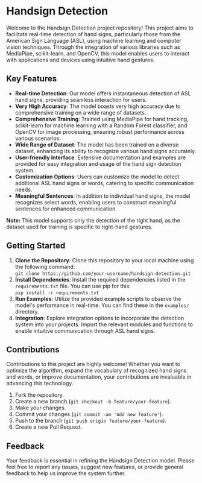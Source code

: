 <body>
    <h1>Handsign Detection</h1>
    <p>Welcome to the Handsign Detection project repository! This project aims to facilitate real-time detection of hand signs, particularly those from the American Sign Language (ASL), using machine learning and computer vision techniques. Through the integration of various libraries such as MediaPipe, scikit-learn, and OpenCV, this model enables users to interact with applications and devices using intuitive hand gestures.</p>
    <h2>Key Features</h2>
    <ul>
        <li><strong>Real-time Detection</strong>: Our model offers instantaneous detection of ASL hand signs, providing seamless interaction for users.</li>
        <li><strong>Very High Accuracy</strong>: The model boasts very high accuracy due to comprehensive training on a wide range of datasets.</li>
        <li><strong>Comprehensive Training</strong>: Trained using MediaPipe for hand tracking, scikit-learn for machine learning with a Random Forest classifier, and OpenCV for image processing, ensuring robust performance across various scenarios.</li>
        <li><strong>Wide Range of Dataset</strong>: The model has been trained on a diverse dataset, enhancing its ability to recognize various hand signs accurately.</li>
        <li><strong>User-friendly Interface</strong>: Extensive documentation and examples are provided for easy integration and usage of the hand sign detection system.</li>
        <li><strong>Customization Options</strong>: Users can customize the model to detect additional ASL hand signs or words, catering to specific communication needs.</li>
        <li><strong>Meaningful Sentences</strong>: In addition to individual hand signs, the model recognizes select words, enabling users to construct meaningful sentences for enhanced communication.</li>
    </ul>
    <p><strong>Note:</strong> This model supports only the detection of the right hand, as the dataset used for training is specific to right-hand gestures.</p>
    <h2>Getting Started</h2>
    <ol>
        <li><strong>Clone the Repository</strong>: Clone this repository to your local machine using the following command:<br>
            <code>git clone https://github.com/your-username/handsign-detection.git</code></li>
        <li><strong>Install Dependencies</strong>: Install the required dependencies listed in the <code>requirements.txt</code> file. You can use pip for this:<br>
            <code>pip install -r requirements.txt</code></li>
        <li><strong>Run Examples</strong>: Utilize the provided example scripts to observe the model's performance in real-time. You can find these in the <code>examples/</code> directory.</li>
        <li><strong>Integration</strong>: Explore integration options to incorporate the detection system into your projects. Import the relevant modules and functions to enable intuitive communication through ASL hand signs.</li>
    </ol>
    <h2>Contributions</h2>
    <p>Contributions to this project are highly welcome! Whether you want to optimize the algorithm, expand the vocabulary of recognized hand signs and words, or improve documentation, your contributions are invaluable in advancing this technology.</p>
    <ol>
        <li>Fork the repository.</li>
        <li>Create a new branch (<code>git checkout -b feature/your-feature</code>).</li>
        <li>Make your changes.</li>
        <li>Commit your changes (<code>git commit -am 'Add new feature'</code>).</li>
        <li>Push to the branch (<code>git push origin feature/your-feature</code>).</li>
        <li>Create a new Pull Request.</li>
    </ol>
    <h2>Feedback</h2>
    <p>Your feedback is essential in refining the Handsign Detection model. Please feel free to report any issues, suggest new features, or provide general feedback to help us improve the system further.</p>
</body>

